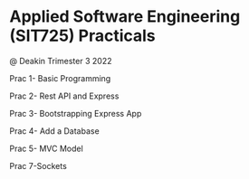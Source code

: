 # Applied Software Engineering (SIT725) Practicals
@ Deakin Trimester 3 2022

Prac 1- Basic Programming

Prac 2- Rest API and Express

Prac 3- Bootstrapping Express App

Prac 4- Add a Database

Prac 5- MVC Model

Prac 7-Sockets
